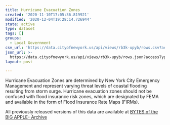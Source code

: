 ```yaml
---
title: Hurricane Evacuation Zones
created: '2020-11-10T17:05:36.819921'
modified: '2020-12-04T19:28:14.726944'
state: active
type: dataset
tags: []
groups:
  - Local Government
csv_url: 'https://data.cityofnewyork.us/api/views/rb3k-upyb/rows.csv?accessType=DOWNLOAD'
json_url: >-
  https://data.cityofnewyork.us/api/views/rb3k-upyb/rows.json?accessType=DOWNLOAD
layout: post

---
```

Hurricane Evacuation Zones are determined by New York City Emergency Management and represent varying threat levels of coastal flooding resulting from storm surge. Hurricane evacuation zones should not be confused with flood insurance risk zones, which are designated by FEMA and available in the form of Flood Insurance Rate Maps (FIRMs).

All previously released versions of this data are available at <a href="https://www1.nyc.gov/site/planning/data-maps/open-data/bytes-archive.page?sorts[year]=0">BYTES of the BIG APPLE- Archive</a>
